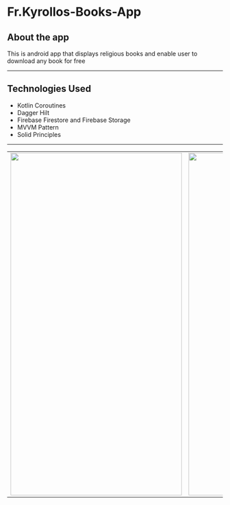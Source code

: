 # Fr.Kyrollos-Books-App

## About the app
  This is android app that displays religious books and enable user to download any book for free  
***

## Technologies Used
  * Kotlin Coroutines
  * Dagger Hilt
  * Firebase Firestore and Firebase Storage
  * MVVM Pattern
  * Solid Principles
***

|  |  |
| ------------- | ------------- |
|<img src="https://user-images.githubusercontent.com/48159614/234573188-383a7252-4f97-494f-9940-081c48247736.png" width="400" height="800">|<img src="https://user-images.githubusercontent.com/48159614/234573604-47c93be6-2a23-4b05-8570-71911ed927d6.png" width="400" height="800">|

